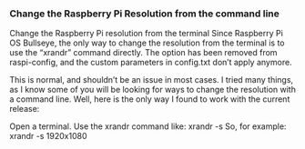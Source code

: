### Change the Raspberry Pi Resolution from the command line

Change the Raspberry Pi resolution from the terminal
Since Raspberry Pi OS Bullseye, the only way to change the resolution from the terminal is to use the “xrandr” command directly. The option has been removed from raspi-config, and the custom parameters in config.txt don’t apply anymore.

This is normal, and shouldn’t be an issue in most cases. I tried many things, as I know some of you will be looking for ways to change the resolution with a command line.
Well, here is the only way I found to work with the current release:

Open a terminal.
Use the xrandr command like:
xrandr -s <resolution>
So, for example:
xrandr -s 1920x1080
